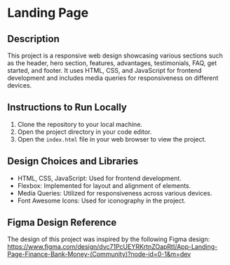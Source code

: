 

# Landing Page

## Description

This project is a responsive web design showcasing various sections such as the header, hero section, features, advantages, testimonials, FAQ, get started, and footer. It uses HTML, CSS, and JavaScript for frontend development and includes media queries for responsiveness on different devices.

## Instructions to Run Locally

1. Clone the repository to your local machine.
2. Open the project directory in your code editor.
3. Open the `index.html` file in your web browser to view the project.

## Design Choices and Libraries

- HTML, CSS, JavaScript: Used for frontend development.
- Flexbox: Implemented for layout and alignment of elements.
- Media Queries: Utilized for responsiveness across various devices.
- Font Awesome Icons: Used for iconography in the project.

## Figma Design Reference

The design of this project was inspired by the following Figma design:
https://www.figma.com/design/dvc71PcUEYRKrtnZOapRtI/App-Landing-Page-Finance-Bank-Money-(Community)?node-id=0-1&m=dev
